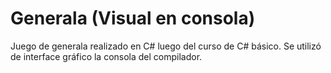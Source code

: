 # Generala (Visual en consola)
Juego de generala realizado en C# luego del curso de C# básico. Se utilizó de interface gráfico la consola del compilador.
